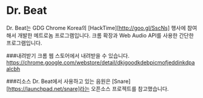 Dr. Beat
========

Dr. Beat는 GDG Chrome Korea의 [HackTime][http://goo.gl/SscNs] 행사에 참여해서 개발한 메트로놈 프로그램입니다. 크롬 확장과 Web Audio API를 사용한 간단한 프로그램입니다.

###내려받기
크롬 웹 스토어에서 내려받을 수 있습니다.
https://chrome.google.com/webstore/detail/dkjgoodkdebpicmofjeddinkdpaalcbh

###리소스 
Dr. Beat에서 사용하고 있는 음원은 [Snare][https://launchpad.net/snare]라는 오픈소스 프로젝트를 참고했습니다.
